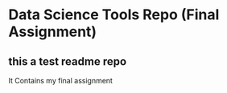 # Data Science Tools Repo (Final Assignment)
## this a test readme repo
It Contains my final assignment
